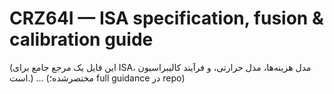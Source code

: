 # CRZ64I — ISA specification, fusion & calibration guide

(این فایل یک مرجع جامع برای ISA، مدل هزینه‌ها، مدل حرارتی، و فرآیند کالیبراسیون است.)
...
(مختصرشده؛ full guidance در repo)
